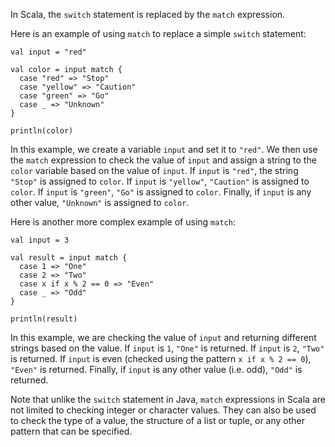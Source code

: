 In Scala, the `switch` statement is replaced by the `match` expression. 

Here is an example of using `match` to replace a simple `switch` statement:

```
val input = "red"

val color = input match {
  case "red" => "Stop"
  case "yellow" => "Caution"
  case "green" => "Go"
  case _ => "Unknown"
}

println(color)
```

In this example, we create a variable `input` and set it to `"red"`. We then use the `match` expression to check the value of `input` and assign a string to the `color` variable based on the value of `input`. If `input` is `"red"`, the string `"Stop"` is assigned to `color`. If `input` is `"yellow"`, `"Caution"` is assigned to `color`. If `input` is `"green"`, `"Go"` is assigned to `color`. Finally, if `input` is any other value, `"Unknown"` is assigned to `color`.

Here is another more complex example of using `match`:

```
val input = 3

val result = input match {
  case 1 => "One"
  case 2 => "Two"
  case x if x % 2 == 0 => "Even"
  case _ => "Odd"
}

println(result)
```

In this example, we are checking the value of `input` and returning different strings based on the value. If `input` is `1`, `"One"` is returned. If `input` is `2`, `"Two"` is returned. If `input` is even (checked using the pattern `x if x % 2 == 0`), `"Even"` is returned. Finally, if `input` is any other value (i.e. odd), `"Odd"` is returned.

Note that unlike the `switch` statement in Java, `match` expressions in Scala are not limited to checking integer or character values. They can also be used to check the type of a value, the structure of a list or tuple, or any other pattern that can be specified.